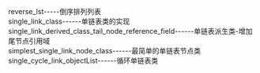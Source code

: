 reverse_lst-----倒序排列列表  
single_link_class------单链表类的实现  
single_link_derived_class_tail_node_reference_field------单链表派生类-增加尾节点引用域  
simplest_single_link_node_class------最简单的单链表节点类  
single_cycle_link_objectList------循环单链表类